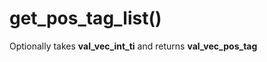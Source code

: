 # get\_pos\_tag\_list\(\)

Optionally takes **val\_vec\_int\_ti** and returns **val\_vec\_pos\_tag**

